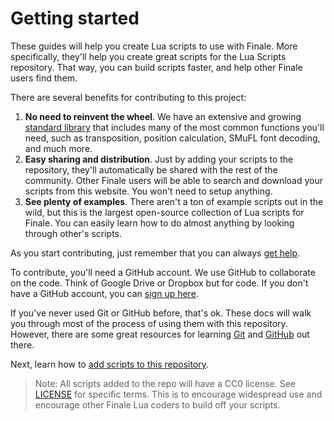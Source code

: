 # Getting started

These guides will help you create Lua scripts to use with Finale. More specifically, they'll help you create great scripts for the Lua Scripts repository. That way, you can build scripts faster, and help other Finale users find them.

There are several benefits for contributing to this project:

1. **No need to reinvent the wheel**. We have an extensive and growing [standard library](/docs/library) that includes many of the most common functions you'll need, such as transposition, position calculation, SMuFL font decoding, and much more.
2. **Easy sharing and distribution**. Just by adding your scripts to the repository, they'll automatically be shared with the rest of the community. Other Finale users will be able to search and download your scripts from this website. You won't need to setup anything.
3. **See plenty of examples**. There aren't a ton of example scripts out in the wild, but this is the largest open-source collection of Lua scripts for Finale. You can easily learn how to do almost anything by looking through other's scripts.

As you start contributing, just remember that you can always [get help](/docs/getting-started/getting-help).

To contribute, you'll need a GitHub account. We use GitHub to collaborate on the code. Think of Google Drive or Dropbox but for code. If you don't have a GitHub account, you can [sign up here](https://github.com/signup).

If you've never used Git or GitHub before, that's ok. These docs will walk you through most of the process of using them with this repository. However, there are some great resources for learning [Git](https://youtu.be/USjZcfj8yxE) and [GitHub](https://youtu.be/nhNq2kIvi9s) out there.

Next, learn how to [add scripts to this repository](/docs/getting-started/adding-scripts).

> Note: All scripts added to the repo will have a CC0 license. See [LICENSE](https://github.com/finale-lua/lua-scripts/blob/master/LICENSE) for specific terms. This is to encourage widespread use and encourage other Finale Lua coders to build off your scripts.
